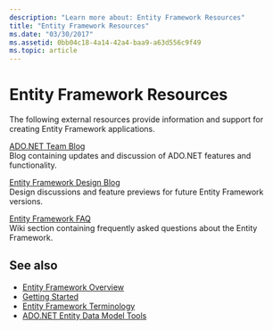 ```yaml
---
description: "Learn more about: Entity Framework Resources"
title: "Entity Framework Resources"
ms.date: "03/30/2017"
ms.assetid: 0bb04c18-4a14-42a4-baa9-a63d556c9f49
ms.topic: article
---
```

# Entity Framework Resources

The following external resources provide information and support for creating Entity Framework applications.  
  
 [ADO.NET Team Blog](/archive/blogs/adonet/)  
 Blog containing updates and discussion of ADO.NET features and functionality.  
  
 [Entity Framework Design Blog](/archive/blogs/efdesign)  
 Design discussions and feature previews for future Entity Framework versions.  
  
 [Entity Framework FAQ](https://social.technet.microsoft.com/wiki/contents/articles/3737.entity-framework-faq.aspx)  
 Wiki section containing frequently asked questions about the Entity Framework.  
  
## See also

- [Entity Framework Overview](overview.md)
- [Getting Started](getting-started.md)
- [Entity Framework Terminology](terminology.md)
- [ADO.NET Entity Data Model Tools](/previous-versions/dotnet/netframework-4.0/bb399249(v=vs.100))
